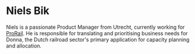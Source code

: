 # Niels Bik

Niels is a passionate Product Manager from Utrecht, currently working for [ProRail](https://www.prorail.nl). He is responsible for translating and prioritising business needs for Donna, the Dutch railroad sector's primary application for capacity planning and allocation.